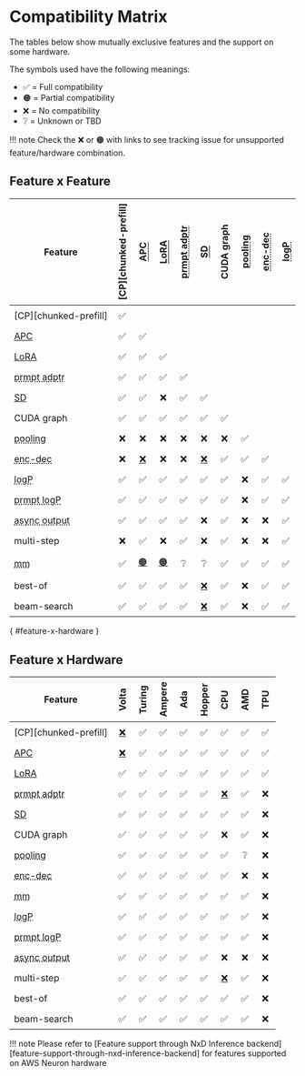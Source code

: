 # Compatibility Matrix

The tables below show mutually exclusive features and the support on some hardware.

The symbols used have the following meanings:

- ✅ = Full compatibility
- 🟠 = Partial compatibility
- ❌ = No compatibility
- ❔ = Unknown or TBD

!!! note
    Check the ❌ or 🟠 with links to see tracking issue for unsupported feature/hardware combination.

## Feature x Feature

<style>
td:not(:first-child) {
  text-align: center !important;
}
td {
  padding: 0.5rem !important;
  white-space: nowrap;
}

th {
  padding: 0.5rem !important;
  min-width: 0 !important;
}

th:not(:first-child) {
  writing-mode: vertical-lr;
  transform: rotate(180deg)
}
</style>

| Feature | [CP][chunked-prefill] | [APC](automatic_prefix_caching.md) | [LoRA](lora.md) | <abbr title="Prompt Adapter">prmpt adptr</abbr> | [SD](spec_decode.md) | CUDA graph | <abbr title="Pooling Models">pooling</abbr> | <abbr title="Encoder-Decoder Models">enc-dec</abbr> | <abbr title="Logprobs">logP</abbr> | <abbr title="Prompt Logprobs">prmpt logP</abbr> | <abbr title="Async Output Processing">async output</abbr> | multi-step | <abbr title="Multimodal Inputs">mm</abbr> | best-of | beam-search |
|---|---|---|---|---|---|---|---|---|---|---|---|---|---|---|---|
| [CP][chunked-prefill] | ✅ | | | | | | | | | | | | | | |
| [APC](automatic_prefix_caching.md) | ✅ | ✅ | | | | | | | | | | | | | |
| [LoRA](lora.md) | ✅ | ✅ | ✅ | | | | | | | | | | | | |
| <abbr title="Prompt Adapter">prmpt adptr</abbr> | ✅ | ✅ | ✅ | ✅ | | | | | | | | | | | |
| [SD](spec_decode.md) | ✅ | ✅ | ❌ | ✅ | ✅ | | | | | | | | | | |
| CUDA graph | ✅ | ✅ | ✅ | ✅ | ✅ | ✅ | | | | | | | | | |
| <abbr title="Pooling Models">pooling</abbr> | ❌ | ❌ | ❌ | ❌ | ❌ | ❌ | ✅ | | | | | | | | |
| <abbr title="Encoder-Decoder Models">enc-dec</abbr> | ❌ | [❌](gh-issue:7366) | ❌ | ❌ | [❌](gh-issue:7366) | ✅ | ✅ | ✅ | | | | | | | |
| <abbr title="Logprobs">logP</abbr> | ✅ | ✅ | ✅ | ✅ | ✅ | ✅ | ❌ | ✅ | ✅ | | | | | | |
| <abbr title="Prompt Logprobs">prmpt logP</abbr> | ✅ | ✅ | ✅ | ✅ | ✅ | ✅ | ❌ | ✅ | ✅ | ✅ | | | | | |
| <abbr title="Async Output Processing">async output</abbr> | ✅ | ✅ | ✅ | ✅ | ❌ | ✅ | ❌ | ❌ | ✅ | ✅ | ✅ | | | | |
| multi-step | ❌ | ✅ | ❌ | ✅ | ❌ | ✅ | ❌ | ❌ | ✅ | ✅ | ✅ | ✅ | | | |
| <abbr title="Multimodal Inputs">mm</abbr> | ✅ | [🟠](gh-pr:8348) | [🟠](gh-pr:4194) | ❔ | ❔ | ✅ | ✅ | ✅ | ✅ | ✅ | ✅ | ❔ | ✅ | | |
| best-of | ✅ | ✅ | ✅ | ✅ | [❌](gh-issue:6137) | ✅ | ❌ | ✅ | ✅ | ✅ | ❔ | [❌](gh-issue:7968) | ✅ | ✅ | |
| beam-search | ✅ | ✅ | ✅ | ✅ | [❌](gh-issue:6137) | ✅ | ❌ | ✅ | ✅ | ✅ | ❔ | [❌](gh-issue:7968) | ❔ | ✅ | ✅ |

[](){ #feature-x-hardware }

## Feature x Hardware

| Feature                                                   | Volta               | Turing    | Ampere    | Ada    | Hopper     | CPU                | AMD    | TPU |
|-----------------------------------------------------------|---------------------|-----------|-----------|--------|------------|--------------------|--------|-----|
| [CP][chunked-prefill]                                     | [❌](gh-issue:2729) | ✅        | ✅        | ✅     | ✅        | ✅                  | ✅     | ✅ |
| [APC](automatic_prefix_caching.md)                           | [❌](gh-issue:3687) | ✅        | ✅        | ✅     | ✅        | ✅                  | ✅     | ✅ |
| [LoRA](lora.md)                                      | ✅                  | ✅        | ✅        | ✅     | ✅        | ✅                  | ✅     | ✅ |
| <abbr title="Prompt Adapter">prmpt adptr</abbr>           | ✅                  | ✅        | ✅        | ✅     | ✅        | [❌](gh-issue:8475) | ✅     | ❌ |
| [SD](spec_decode.md)                                         | ✅                  | ✅        | ✅        | ✅     | ✅        | ✅                  | ✅     | ❌ |
| CUDA graph                                                | ✅                  | ✅        | ✅        | ✅     | ✅        | ❌                  | ✅     | ❌ |
| <abbr title="Pooling Models">pooling</abbr>               | ✅                  | ✅        | ✅        | ✅     | ✅        | ✅                  | ❔     | ❌ |
| <abbr title="Encoder-Decoder Models">enc-dec</abbr>       | ✅                  | ✅        | ✅        | ✅     | ✅        | ✅                  | ❌     | ❌ |
| <abbr title="Multimodal Inputs">mm</abbr>                 | ✅                  | ✅        | ✅        | ✅     | ✅        | ✅                  | ✅     | ❌ |
| <abbr title="Logprobs">logP</abbr>                        | ✅                  | ✅        | ✅        | ✅     | ✅        | ✅                  | ✅     | ❌ |
| <abbr title="Prompt Logprobs">prmpt logP</abbr>           | ✅                  | ✅        | ✅        | ✅     | ✅        | ✅                  | ✅     | ❌ |
| <abbr title="Async Output Processing">async output</abbr> | ✅                  | ✅        | ✅        | ✅     | ✅        | ❌                  | ❌     | ❌ |
| multi-step                                                | ✅                  | ✅        | ✅        | ✅     | ✅        | [❌](gh-issue:8477) | ✅     | ❌ |
| best-of                                                   | ✅                  | ✅        | ✅        | ✅     | ✅        | ✅                  | ✅     | ❌ |
| beam-search                                               | ✅                  | ✅        | ✅        | ✅     | ✅        | ✅                  | ✅     | ❌ |

!!! note
    Please refer to [Feature support through NxD Inference backend][feature-support-through-nxd-inference-backend] for features supported on AWS Neuron hardware
